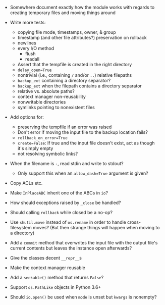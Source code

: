 - Somewhere document exactly how the module works with regards to creating
  temporary files and moving things around

- Write more tests:
    - copying file mode, timestamps, owner, & group
    - timestamp (and other file attributes?) preservation on rollback
    - newlines
    - every I/O method
        - flush
        - readall
    - Assert that the tempfile is created in the right directory
    - `delay_open=True`
    - nontrivial (i.e., containing `/` and/or `..`) relative filepaths
    - `backup_ext` containing a directory separator?
    - `backup_ext` when the filepath contains a directory separator
    - relative vs. absolute paths?
    - context manager non-reusability
    - nonwritable directories
    - symlinks pointing to nonexistent files

- Add options for:
    - preserving the tempfile if an error was raised
    - Don't error if moving the input file to the backup location fails?
    - `rollback_on_error=True`
    - `create=False`: If true and the input file doesn't exist, act as though
      it's simply empty
    - not resolving symbolic links?

- When the filename is `-`, read stdin and write to stdout?
    - Only support this when an `allow_dash=True` argument is given?
- Copy ACLs etc.
- Make `InPlaceABC` inherit one of the ABCs in `io`?
- How should exceptions raised by `_close` be handled?
- Should calling `rollback` while closed be a no-op?
- Use `shutil.move` instead of `os.rename` in order to handle cross-filesystem
  moves?  (But then strange things will happen when moving to a directory)
- Add a `commit` method that overwrites the input file with the output file's
  current contents but leaves the instance open afterwards?
- Give the classes decent `__repr__`s
- Make the context manager reusable
- Add a `seekable()` method that returns `False`?
- Support `os.PathLike` objects in Python 3.6+
- Should `io.open()` be used when `mode` is unset but `kwargs` is nonempty?
